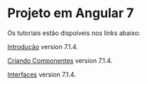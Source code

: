 # Projeto em Angular 7

Os tutoriais estão dispoíveis nos links abaixo:

 [Introdução](https://www.youtube.com/watch?v=xGlGCID9Dd8&t=314s) version 7.1.4.

 [Criando Componentes](https://www.youtube.com/watch?v=LqS9phpVuwQ&t=11s) version 7.1.4.

 [Interfaces](https://www.youtube.com/watch?v=1NyRLdKDWkE) version 7.1.4.
